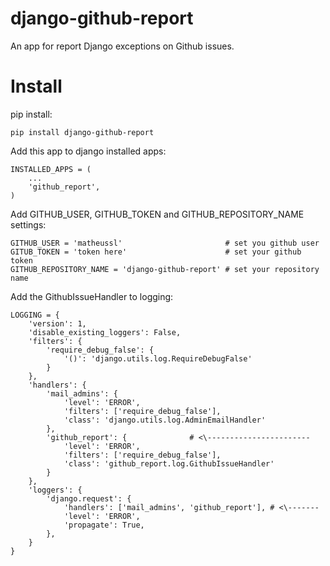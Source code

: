 django-github-report
====================

An app for report Django exceptions on Github issues.


Install
========

pip install:

    pip install django-github-report

Add this app to django installed apps:

    INSTALLED_APPS = (
        ...
        'github_report',
    )

Add GITHUB_USER, GITHUB_TOKEN and GITHUB_REPOSITORY_NAME settings:

    GITHUB_USER = 'matheussl'                       # set you github user
    GITUB_TOKEN = 'token here'                      # set your github token
    GITHUB_REPOSITORY_NAME = 'django-github-report' # set your repository name

Add the GithubIssueHandler to logging:

    LOGGING = {
        'version': 1,
        'disable_existing_loggers': False,
        'filters': {
            'require_debug_false': {
                '()': 'django.utils.log.RequireDebugFalse'
            }
        },
        'handlers': {
            'mail_admins': {
                'level': 'ERROR',
                'filters': ['require_debug_false'],
                'class': 'django.utils.log.AdminEmailHandler'
            },
            'github_report': {              # <\-----------------------
                'level': 'ERROR',
                'filters': ['require_debug_false'],
                'class': 'github_report.log.GithubIssueHandler'
            }
        },
        'loggers': {
            'django.request': {
                'handlers': ['mail_admins', 'github_report'], # <\-------
                'level': 'ERROR',
                'propagate': True,
            },
        }
    }
